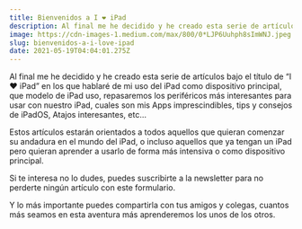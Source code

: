 ```yaml
---
title: Bienvenidos a I ❤️ iPad
description: Al final me he decidido y he creado esta serie de artículos bajo el título de “I ❤️ iPad” en los que hablaré de mi uso del iPad como dispositivo principal.
image: https://cdn-images-1.medium.com/max/800/0*LJP6Uuhph8sImWNJ.jpeg
slug: bienvenidos-a-i-love-ipad
date: 2021-05-19T04:04:01.275Z
---
```


Al final me he decidido y he creado esta serie de artículos bajo el título de “I ❤️ iPad” en los que hablaré de mi uso del iPad como dispositivo principal, que modelo de iPad uso, repasaremos los periféricos más interesantes para usar con nuestro iPad, cuales son mis Apps imprescindibles, tips y consejos de iPadOS, Atajos interesantes, etc…

Estos artículos estarán orientados a todos aquellos que quieran comenzar su andadura en el mundo del iPad, o incluso aquellos que ya tengan un iPad pero quieran aprender a usarlo de forma más intensiva o como dispositivo principal.

Si te interesa no lo dudes, puedes suscribirte a la newsletter para no perderte ningún artículo con este formulario.

Y lo más importante puedes compartirla con tus amigos y colegas, cuantos más seamos en esta aventura más aprenderemos los unos de los otros.
